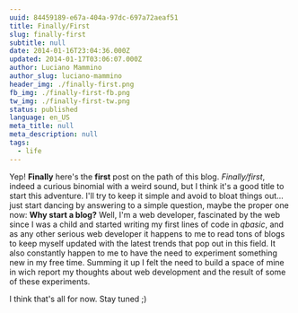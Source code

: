 ```yaml
---
uuid: 84459189-e67a-404a-97dc-697a72aeaf51
title: Finally/First
slug: finally-first
subtitle: null
date: 2014-01-16T23:04:36.000Z
updated: 2014-01-17T03:06:07.000Z
author: Luciano Mammino
author_slug: luciano-mammino
header_img: ./finally-first.png
fb_img: ./finally-first-fb.png
tw_img: ./finally-first-tw.png
status: published
language: en_US
meta_title: null
meta_description: null
tags:
  - life
---
```


Yep! **Finally** here's the **first** post on the path of this blog. _Finally/first_, indeed a curious binomial with a weird sound, but I think it's a good title to start this adventure.
I'll try to keep it simple and avoid to bloat things out... just start dancing by answering to a simple question, maybe the proper one now: **Why start a blog?**
Well, I'm a web developer, fascinated by the web since I was a child and started writing my first lines of code in _qbasic_, and as any other serious web developer it happens to me to read tons of blogs to keep myself updated with the latest trends that pop out in this field. It also constantly happen to me to have the need to experiment something new in my free time. Summing it up I felt the need to build a space of mine in wich report my thoughts about web development and the result of some of these experiments.

I think that's all for now.
Stay tuned ;)
